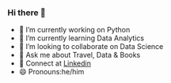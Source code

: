 ### Hi there 👋

- 🔭 I’m currently working on Python
- 🌱 I’m currently learning Data Analytics
- 👯 I’m looking to collaborate on Data Science
- 💬 Ask me about Travel, Data & Books
- :link: Connect at [Linkedin](https://www.linkedin.com/in/chhitizsrivastava/)
- 😄 Pronouns:he/him
